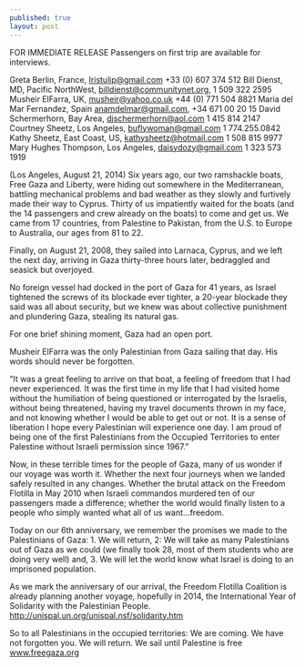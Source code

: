 ```yaml
---
published: true
layout: post
---
```


FOR IMMEDIATE RELEASE
Passengers on first trip are available for interviews.

Greta Berlin, France, Iristulip@gmail.com +33 (0) 607 374 512
Bill Dienst, MD, Pacific NorthWest, billdienst@communitynet.org, 1 509 322
2595
Musheir ElFarra, UK, musheir@yahoo.co.uk  +44 (0) 771 504 8821
Maria del Mar Fernandez, Spain  anamdelmar@gmail.com, +34 671 00 20 15
David Schermerhorn, Bay Area, djschermerhorn@aol.com 1 415 814 2147
Courtney Sheetz, Los Angeles, buflywoman@gmail.com 1 774.255.0842
Kathy Sheetz, East Coast, US, kathysheetz@hotmail.com 1 508 815 9977
Mary Hughes Thompson, Los Angeles, daisydozy@gmail.com  1 323 573 1919

(Los Angeles, August 21, 2014) Six years ago, our two ramshackle boats, Free Gaza and Liberty, were hiding out somewhere in the Mediterranean, battling mechanical problems and bad weather as they slowly and furtively made their way to Cyprus.  Thirty of us impatiently waited for the boats (and the 14 passengers and crew already on the boats) to come and get us. We came from 17 countries, from Palestine to Pakistan, from the U.S. to Europe to Australia, our ages from 81 to 22.

Finally, on August 21, 2008, they sailed into Larnaca, Cyprus, and we left the
next day, arriving in Gaza thirty-three hours later, bedraggled and seasick
but overjoyed.

No foreign vessel had docked in the port of Gaza for 41 years, as Israel
tightened the screws of its blockade ever tighter, a 20-year blockade they
said was all about security, but we knew was about collective punishment and
plundering Gaza, stealing its natural gas.

For one brief shining moment, Gaza had an open port.

Musheir ElFarra was the only Palestinian from Gaza sailing that day. His words
should never be forgotten.

“It was a great feeling to arrive on that boat, a feeling of freedom that I
had never experienced. It was the first time in my life that I had visited
home without the humiliation of being questioned or interrogated by the
Israelis, without being threatened, having my travel documents thrown in my
face, and not knowing whether I would be able to get out or not. It is a sense
of liberation I hope every Palestinian will experience one day. I am proud of
being one of the first Palestinians from the Occupied Territories to enter
Palestine without Israeli permission since 1967.”

Now, in these terrible times for the people of Gaza, many of us wonder if our
voyage was worth it. Whether the next four journeys when we landed safely
resulted in any changes. Whether the brutal attack on the Freedom Flotilla in
May 2010 when Israeli commandos murdered ten of our passengers made a
difference; whether the world would finally listen to a people who simply
wanted what all of us want…freedom.

Today on our 6th anniversary, we remember the promises we made to the
Palestinians of Gaza: 1. We will return, 2: We will take as many Palestinians
out of Gaza as we could (we finally took 28, most of them students who are
doing very well) and, 3. We will let the world know what Israel is doing to an
imprisoned population.

As we mark the anniversary of our arrival, the Freedom Flotilla Coalition is
already planning another voyage, hopefully in 2014, the International Year of
Solidarity with the Palestinian People.
http://unispal.un.org/unispal.nsf/solidarity.htm

So to all Palestinians in the occupied territories: We are coming. We have not
forgotten you. We will return. We sail until Palestine is free
www.freegaza.org

